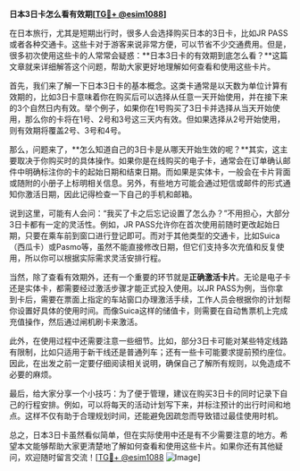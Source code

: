 **日本3日卡怎么看有效期[[TG💪+ @esim1088](https://t.me/s/esim1088)]**

在日本旅行，尤其是短期出行时，很多人会选择购买日本的3日卡，比如JR PASS或者各种交通卡。这些卡对于游客来说非常方便，可以节省不少交通费用。但是，很多初次使用这些卡的人常常会疑惑：**日本3日卡的有效期到底怎么看？**这篇文章就来详细解答这个问题，帮助大家更好地理解如何查看和使用这些卡片。

首先，我们来了解一下日本3日卡的基本概念。这类卡通常是以天数为单位计算有效期的，比如3日卡意味着你在购买后可以选择从任意一天开始使用，并在接下来的3个自然日内有效。举个例子，如果你在1号购买了3日卡并选择从当天开始使用，那么你的卡将在1号、2号和3号这三天内有效。但如果选择从2号开始使用，则有效期将覆盖2号、3号和4号。

那么，问题来了，**怎么知道自己的3日卡是从哪天开始生效的呢？**其实，这主要取决于你购买时的具体操作。如果你是在线购买的电子卡，通常会在订单确认邮件中明确标注你的卡的起始日期和结束日期。而如果是实体卡，一般会在卡片背面或随附的小册子上标明相关信息。另外，有些地方可能会通过短信或邮件的形式通知你激活日期，因此记得检查一下自己的手机和邮箱。

说到这里，可能有人会问：“我买了卡之后忘记设置了怎么办？”不用担心，大部分3日卡都有一定的灵活性。例如，JR PASS允许你在首次使用前随时更改起始日期，只要在乘车前到窗口进行登记即可。而对于其他类型的交通卡，比如Suica（西瓜卡）或Pasmo等，虽然不能直接修改日期，但它们支持多次充值和反复使用，所以你可以根据实际需求灵活安排行程。

当然，除了查看有效期外，还有一个重要的环节就是**正确激活卡片**。无论是电子卡还是实体卡，都需要经过激活步骤才能正式投入使用。以JR PASS为例，当你拿到卡后，需要在票面上指定的车站窗口办理激活手续，工作人员会根据你的计划帮你设置好具体的使用时间。而像Suica这样的储值卡，则需要在自动售票机上完成充值操作，然后通过闸机刷卡来激活。

此外，在使用过程中还需要注意一些细节。比如，部分3日卡可能对某些特定线路有限制，比如只适用于新干线还是普通列车；还有一些卡可能要求提前预约座位。因此，在出发之前一定要仔细阅读相关说明，确保自己了解所有规则，以免造成不必要的麻烦。

最后，给大家分享一个小技巧：为了便于管理，建议在购买3日卡的同时记录下自己的行程安排。例如，可以将每天的活动计划写下来，并标注预计的出行时间和地点。这样不仅有助于合理规划时间，还能避免因疏忽而导致错过最佳使用时机。

总之，日本3日卡虽然看似简单，但在实际使用中还是有不少需要注意的地方。希望本文能够帮助大家更清楚地了解如何查看和使用这些卡片。如果你还有其他疑问，欢迎随时留言交流！[[TG💪+ @esim1088](https://t.me/s/esim1088) ![Image](https://i.postimg.cc/4NQfJmqS/Snipaste-2025-05-13-00-14-12.png)]